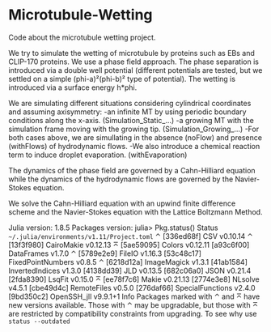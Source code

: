 # Microtubule-Wetting
Code about the microtubule wetting project.

We try to simulate the wetting of microtubule by proteins such as EBs and CLIP-170 proteins.
We use a phase field approach.
The phase separation is introduced via a double well potential (different potentials are tested, but we settled
on a simple (phi-a)²(phi-b)² type of potential).
The wetting is introduced via a surface energy h*phi.

We are simulating different situations considering cylindrical coordinates and assuming axisymmetry:
  -an infinite MT by using periodic boundary conditions along the x-axis. (Simulation_Static_...)
  -a growing MT with the simulation frame moving with the growing tip. (Simulation_Growing_...)
  -For both cases above, we are simullating in the absence (noFlow) and presence (withFlows) of hydrodynamic flows.
  -We also introduce a chemical reaction term to induce droplet evaporation. (withEvaporation)

The dynamics of the phase field are governed by a Cahn-Hilliard equation while the dynamics of the hydrodynamic flows are governed by the Navier-Stokes equation.

We solve the Cahn-Hilliard equation with an upwind finite difference scheme and the Navier-Stokes equation with the Lattice Boltzmann Method.

Julia version: 1.8.5
Packages version:
  julia> Pkg.status()
  Status `~/.julia/environments/v1.11/Project.toml`
  ⌃ [336ed68f] CSV v0.10.14
  ⌃ [13f3f980] CairoMakie v0.12.13
  ⌅ [5ae59095] Colors v0.12.11
    [a93c6f00] DataFrames v1.7.0
  ⌃ [5789e2e9] FileIO v1.16.3
    [53c48c17] FixedPointNumbers v0.8.5
  ⌃ [6218d12a] ImageMagick v1.3.1
    [41ab1584] InvertedIndices v1.3.0
    [4138dd39] JLD v0.13.5
    [682c06a0] JSON v0.21.4
    [2fda8390] LsqFit v0.15.0
  ⌅ [ee78f7c6] Makie v0.21.13
    [2774e3e8] NLsolve v4.5.1
    [cbe49d4c] RemoteFiles v0.5.0
    [276daf66] SpecialFunctions v2.4.0
    [9bd350c2] OpenSSH_jll v9.9.1+1
  Info Packages marked with ⌃ and ⌅ have new versions available. Those with ⌃ may be upgradable, but those with ⌅ are restricted by compatibility constraints from upgrading. To see why use `status --outdated`
